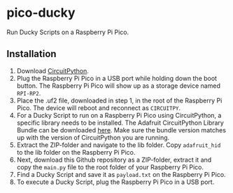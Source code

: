 # pico-ducky
Run Ducky Scripts on a Raspberry Pi Pico.

## Installation

1. Download [CircuitPython](https://circuitpython.org/board/raspberry_pi_pico/).
2. Plug the Raspberry Pi Pico in a USB port while holding down the boot button. The Raspberry Pi Pico will show up as a storage device named `RPI-RP2`.
3. Place the .uf2 file, downloaded in step 1, in the root of the Raspberry Pi Pico. The device will reboot and reconnect as `CIRCUITPY`.
4. For a Ducky Script to run on a Raspberry Pi Pico using CircuitPython, a specific library needs to be installed. The Adafruit CircuitPython Library Bundle can be downloaded [here](https://circuitpython.org/libraries). Make sure the bundle version matches up with the version of CircuitPython you are running.
5. Extract the ZIP-folder and navigate to the lib folder. Copy `adafruit_hid` to the lib folder on the Raspberry Pi Pico.
6. Next, download this Github repository as a ZIP-folder, extract it and copy the `main.py` file to the root folder of your Raspberry Pi Pico.
7. Find a Ducky Script and save it as `payload.txt` on the Raspberry Pi Pico.
8. To execute a Ducky Script, plug the Raspberry Pi Pico in a USB port.
